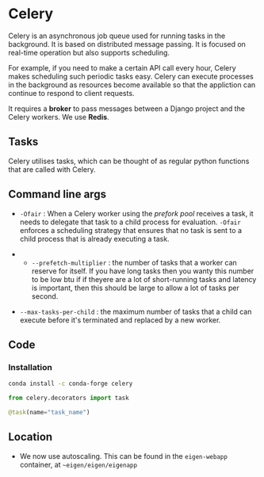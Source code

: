 # Celery

Celery is an asynchronous job queue used for running tasks in the background. It is based on distributed message passing. It is focused on real-time operation but also supports scheduling. 

For example, if you need to make a certain API call every hour, Celery makes scheduling such periodic tasks easy. Celery can execute processes in the background as resources become available so that the appliction can continue to respond to client requests.

It requires a **broker** to pass messages between a Django project and the Celery workers. We use **Redis**. 


## Tasks

Celery utilises tasks, which can be thought of as regular python functions that are called with Celery.


## Command line args

* `-Ofair` : When a Celery worker using the *prefork pool* receives a task, it needs to delegate that task to a child process for evaluation. `-Ofair` enforces a scheduling strategy that ensures that no task is sent to a child process that is already executing a task.

* - `--prefetch-multiplier` : the number of tasks that a worker can reserve for itself. If you have long tasks then you wanty this number to be low btu if if theyere are a lot of short-running tasks and latency is important, then this should be large to allow a lot of tasks per second.

- `--max-tasks-per-child` : the maximum number of tasks that a child can execute before it's terminated and replaced by a new worker.


## Code

### Installation

```bash
conda install -c conda-forge celery
```

```python
from celery.decorators import task

@task(name="task_name")
```

## Location

* We now use autoscaling. This can be found in the `eigen-webapp` container, at `~eigen/eigen/eigenapp`
